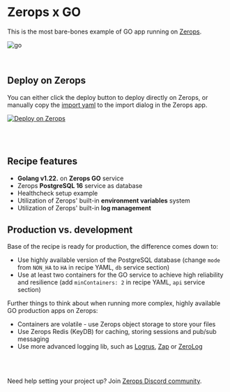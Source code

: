 # Zerops x GO
This is the most bare-bones example of GO app running on [Zerops](https://zerops.io).

![go](https://github.com/zeropsio/recipe-shared-assets/blob/main/covers/cover-go.png)

<br />

## Deploy on Zerops
You can either click the deploy button to deploy directly on Zerops, or manually copy the [import yaml](https://github.com/zeropsio/recipe-go/blob/main/zerops-project-import.yml) to the import dialog in the Zerops app.

[![Deploy on Zerops](https://github.com/zeropsio/recipe-shared-assets/blob/main/deploy-button/green/deploy-button.svg)](https://app.zerops.io/recipe/go)

<br/>
<br/>

## Recipe features
- **Golang v1.22.** on **Zerops GO** service
- Zerops **PostgreSQL 16** service as database
- Healthcheck setup example
- Utilization of Zerops' built-in **environment variables** system
- Utilization of Zerops' built-in **log management**

## Production vs. development

Base of the recipe is ready for production, the difference comes down to:

- Use highly available version of the PostgreSQL database (change `mode` from `NON_HA` to `HA` in recipe YAML, `db` service section)
- Use at least two containers for the GO service to achieve high reliability and resilience (add `minContainers: 2` in recipe YAML, `api` service section)

Further things to think about when running more complex, highly available GO production apps on Zerops:

- Containers are volatile - use Zerops object storage to store your files
- Use Zerops Redis (KeyDB) for caching, storing sessions and pub/sub messaging
- Use more advanced logging lib, such as [Logrus](https://github.com/sirupsen/logrus), [Zap](https://github.com/uber-go/zap) or [ZeroLog](https://github.com/rs/zerolog)

<br/>
<br/>

Need help setting your project up? Join [Zerops Discord community](https://discord.com/invite/WDvCZ54).
